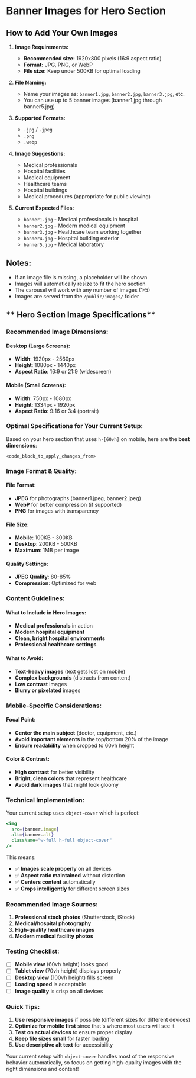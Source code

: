 # Banner Images for Hero Section

## How to Add Your Own Images

1. **Image Requirements:**
   - **Recommended size:** 1920x800 pixels (16:9 aspect ratio)
   - **Format:** JPG, PNG, or WebP
   - **File size:** Keep under 500KB for optimal loading

2. **File Naming:**
   - Name your images as: `banner1.jpg`, `banner2.jpg`, `banner3.jpg`, etc.
   - You can use up to 5 banner images (banner1.jpg through banner5.jpg)

3. **Supported Formats:**
   - `.jpg` / `.jpeg`
   - `.png`
   - `.webp`

4. **Image Suggestions:**
   - Medical professionals
   - Hospital facilities
   - Medical equipment
   - Healthcare teams
   - Hospital buildings
   - Medical procedures (appropriate for public viewing)

5. **Current Expected Files:**
   - `banner1.jpg` - Medical professionals in hospital
   - `banner2.jpg` - Modern medical equipment
   - `banner3.jpg` - Healthcare team working together
   - `banner4.jpg` - Hospital building exterior
   - `banner5.jpg` - Medical laboratory

## Notes:
- If an image file is missing, a placeholder will be shown
- Images will automatically resize to fit the hero section
- The carousel will work with any number of images (1-5)
- Images are served from the `/public/images/` folder 

## ** Hero Section Image Specifications**

### **Recommended Image Dimensions:**

#### **Desktop (Large Screens):**
- **Width**: 1920px - 2560px
- **Height**: 1080px - 1440px
- **Aspect Ratio**: 16:9 or 21:9 (widescreen)

#### **Mobile (Small Screens):**
- **Width**: 750px - 1080px
- **Height**: 1334px - 1920px
- **Aspect Ratio**: 9:16 or 3:4 (portrait)

### **Optimal Specifications for Your Current Setup:**

Based on your hero section that uses `h-[60vh]` on mobile, here are the **best dimensions**:

```
<code_block_to_apply_changes_from>
```

### **Image Format & Quality:**

#### **File Format:**
- **JPEG** for photographs (banner1.jpeg, banner2.jpeg)
- **WebP** for better compression (if supported)
- **PNG** for images with transparency

#### **File Size:**
- **Mobile**: 100KB - 300KB
- **Desktop**: 200KB - 500KB
- **Maximum**: 1MB per image

#### **Quality Settings:**
- **JPEG Quality**: 80-85%
- **Compression**: Optimized for web

### **Content Guidelines:**

#### **What to Include in Hero Images:**
- **Medical professionals** in action
- **Modern hospital equipment**
- **Clean, bright hospital environments**
- **Professional healthcare settings**

#### **What to Avoid:**
- **Text-heavy images** (text gets lost on mobile)
- **Complex backgrounds** (distracts from content)
- **Low contrast** images
- **Blurry or pixelated** images

### **Mobile-Specific Considerations:**

#### **Focal Point:**
- **Center the main subject** (doctor, equipment, etc.)
- **Avoid important elements** in the top/bottom 20% of the image
- **Ensure readability** when cropped to 60vh height

#### **Color & Contrast:**
- **High contrast** for better visibility
- **Bright, clean colors** that represent healthcare
- **Avoid dark images** that might look gloomy

### **Technical Implementation:**

Your current setup uses `object-cover` which is perfect:

```jsx
<img
  src={banner.image}
  alt={banner.alt}
  className="w-full h-full object-cover"
/>
```

This means:
- ✅ **Images scale properly** on all devices
- ✅ **Aspect ratio maintained** without distortion
- ✅ **Centers content** automatically
- ✅ **Crops intelligently** for different screen sizes

### **Recommended Image Sources:**

1. **Professional stock photos** (Shutterstock, iStock)
2. **Medical/hospital photography**
3. **High-quality healthcare images**
4. **Modern medical facility photos**

### **Testing Checklist:**

- [ ] **Mobile view** (60vh height) looks good
- [ ] **Tablet view** (70vh height) displays properly
- [ ] **Desktop view** (100vh height) fills screen
- [ ] **Loading speed** is acceptable
- [ ] **Image quality** is crisp on all devices

### **Quick Tips:**

1. **Use responsive images** if possible (different sizes for different devices)
2. **Optimize for mobile first** since that's where most users will see it
3. **Test on actual devices** to ensure proper display
4. **Keep file sizes small** for faster loading
5. **Use descriptive alt text** for accessibility

Your current setup with `object-cover` handles most of the responsive behavior automatically, so focus on getting high-quality images with the right dimensions and content! 